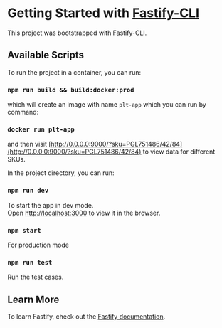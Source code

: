 # Getting Started with [Fastify-CLI](https://www.npmjs.com/package/fastify-cli)
This project was bootstrapped with Fastify-CLI.

## Available Scripts

To run the project in a container, you can run:
### `npm run build && build:docker:prod`
which will create an image with name `plt-app` which you can run by command:
### `docker run plt-app`
and then visit [http://0.0.0.0:9000/?sku=PGL751486/42/84](http://0.0.0.0:9000/?sku=PGL751486/42/84) to view data for different SKUs.

In the project directory, you can run:
### `npm run dev`

To start the app in dev mode.\
Open [http://localhost:3000](http://localhost:3000) to view it in the browser.

### `npm start`

For production mode

### `npm run test`

Run the test cases.

## Learn More

To learn Fastify, check out the [Fastify documentation](https://www.fastify.io/docs/latest/).

